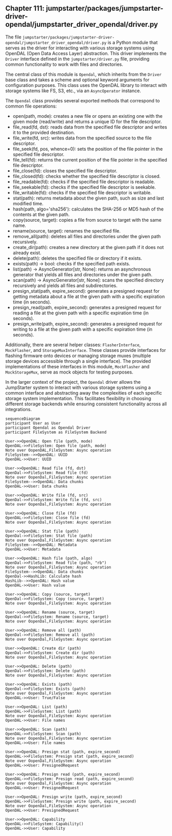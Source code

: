 ## Chapter 111: jumpstarter/packages/jumpstarter-driver-opendal/jumpstarter_driver_opendal/driver.py

 The file `jumpstarter/packages/jumpstarter-driver-opendal/jumpstarter_driver_opendal/driver.py` is a Python module that serves as the driver for interacting with various storage systems using OpenDAL (Open Data Access Layer) abstraction. This driver implements the `Driver` interface defined in the `jumpstarter/driver.py` file, providing common functionality to work with files and directories.

   The central class of this module is `Opendal`, which inherits from the `Driver` base class and takes a scheme and optional keyword arguments for configuration purposes. This class uses the OpenDAL library to interact with storage systems like FS, S3, etc., via an `AsyncOperator` instance.

   The `Opendal` class provides several exported methods that correspond to common file operations:

   - open(path, mode): creates a new file or opens an existing one with the given mode (read/write) and returns a unique ID for the file descriptor.
   - file_read(fd, dst): reads data from the specified file descriptor and writes it to the provided destination.
   - file_write(fd, src): writes data from the specified source to the file descriptor.
   - file_seek(fd, pos, whence=0): sets the position of the file pointer in the specified file descriptor.
   - file_tell(fd): returns the current position of the file pointer in the specified file descriptor.
   - file_close(fd): closes the specified file descriptor.
   - file_closed(fd): checks whether the specified file descriptor is closed.
   - file_readable(fd): checks if the specified file descriptor is readable.
   - file_seekable(fd): checks if the specified file descriptor is seekable.
   - file_writable(fd): checks if the specified file descriptor is writable.
   - stat(path): returns metadata about the given path, such as size and last modified time.
   - hash(path, algo='sha256'): calculates the SHA-256 or MD5 hash of the contents at the given path.
   - copy(source, target): copies a file from source to target with the same name.
   - rename(source, target): renames the specified file.
   - remove_all(path): deletes all files and directories under the given path recursively.
   - create_dir(path): creates a new directory at the given path if it does not already exist.
   - delete(path): deletes the specified file or directory if it exists.
   - exists(path) -> bool: checks if the specified path exists.
   - list(path) -> AsyncGenerator[str, None]: returns an asynchronous generator that yields all files and directories under the given path.
   - scan(path) -> AsyncGenerator[str, None]: scans the specified directory recursively and yields all files and subdirectories.
   - presign_stat(path, expire_second): generates a presigned request for getting metadata about a file at the given path with a specific expiration time (in seconds).
   - presign_read(path, expire_second): generates a presigned request for reading a file at the given path with a specific expiration time (in seconds).
   - presign_write(path, expire_second): generates a presigned request for writing to a file at the given path with a specific expiration time (in seconds).

   Additionally, there are several helper classes: `FlasherInterface`, `MockFlasher`, and `StorageMuxInterface`. These classes provide interfaces for flashing firmware onto devices or managing storage muxes (multiple storage devices accessible through a single interface). The provided implementations of these interfaces in this module, `MockFlasher` and `MockStorageMux`, serve as mock objects for testing purposes.

   In the larger context of the project, the `Opendal` driver allows the JumpStarter system to interact with various storage systems using a common interface and abstracting away the complexities of each specific storage system implementation. This facilitates flexibility in choosing different storage backends while ensuring consistent functionality across all integrations.

 ```mermaid
sequenceDiagram
participant User as User
participant Opendal as Opendal Driver
participant FileSystem as FileSystem Backend

User->>OpenDAL: Open file (path, mode)
OpenDAL->>FileSystem: Open file (path, mode)
Note over OopenDAL,FileSystem: Async operation
FileSystem-->>OpenDAL: UUID
OpenDAL->>User: UUID

User->>OpenDAL: Read file (fd, dst)
OpenDal->>FileSystem: Read file (fd)
Note over OopenDal,FileSystem: Async operation
FileSystem-->>OpenDAL: Data chunks
OpenDAL->>User: Data chunks

User->>OpenDAL: Write file (fd, src)
OpenDal->>FileSystem: Write file (fd, src)
Note over OopenDal,FileSystem: Async operation

User->>OpenDAL: Close file (fd)
OpenDAL->>FileSystem: Close file (fd)
Note over OopenDal,FileSystem: Async operation

User->>OpenDAL: Stat file (path)
OpenDal->>FileSystem: Stat file (path)
Note over OopenDal,FileSystem: Async operation
FileSystem-->>OpenDAL: Metadata
OpenDAL->>User: Metadata

User->>OpenDAL: Hash file (path, algo)
OpenDal->>FileSystem: Read file (path, "rb")
Note over OopenDal,FileSystem: Async operation
FileSystem-->>OpenDAL: Data chunks
OpenDal->>HashLib: Calculate hash
HashLib-->>OpenDAL: Hash value
OpenDAL->>User: Hash value

User->>OpenDAL: Copy (source, target)
OpenDal->>FileSystem: Copy (source, target)
Note over OopenDal,FileSystem: Async operation

User->>OpenDAL: Rename (source, target)
OpenDal->>FileSystem: Rename (source, target)
Note over OopenDal,FileSystem: Async operation

User->>OpenDAL: Remove all (path)
OpenDal->>FileSystem: Remove all (path)
Note over OopenDal,FileSystem: Async operation

User->>OpenDAL: Create dir (path)
OpenDal->>FileSystem: Create dir (path)
Note over OopenDal,FileSystem: Async operation

User->>OpenDAL: Delete (path)
OpenDal->>FileSystem: Delete (path)
Note over OopenDal,FileSystem: Async operation

User->>OpenDAL: Exists (path)
OpenDal->>FileSystem: Exists (path)
Note over OopenDal,FileSystem: Async operation
OpenDAL->>User: True/False

User->>OpenDAL: List (path)
OpenDAL->>FileSystem: List (path)
Note over OopenDal,FileSystem: Async operation
OpenDAL->>User: File names

User->>OpenDAL: Scan (path)
OpenDAL->>FileSystem: Scan (path)
Note over OopenDal,FileSystem: Async operation
OpenDAL->>User: File names

User->>OpenDAL: Presign stat (path, expire_second)
OpenDAL->>FileSystem: Presign stat (path, expire_second)
Note over OopenDal,FileSystem: Async operation
OpenDAL->>User: PresignedRequest

User->>OpenDAL: Presign read (path, expire_second)
OpenDAL->>FileSystem: Presign read (path, expire_second)
Note over OopenDal,FileSystem: Async operation
OpenDAL->>User: PresignedRequest

User->>OpenDAL: Presign write (path, expire_second)
OpenDAL->>FileSystem: Presign write (path, expire_second)
Note over OopenDal,FileSystem: Async operation
OpenDAL->>User: PresignedRequest

User->>OpenDAL: Capability
OpenDAL->>FileSystem: Capability()
OpenDAL->>User: Capability
```